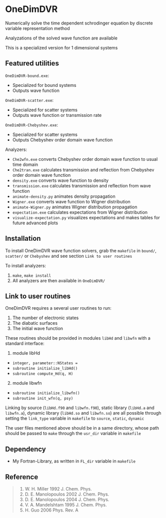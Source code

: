 # OneDimDVR
Numerically solve the time dependent schrodinger equation by discrete variable representation method

Analyzations of the solved wave function are available

This is a specialized version for 1 dimensional systems

## Featured utilities
`OneDimDVR-bound.exe`:
* Specialized for bound systems
* Outputs wave function

`OneDimDVR-scatter.exe`:
* Specialized for scatter systems
* Outputs wave function or transmission rate

`OneDimDVR-Chebyshev.exe`:
* Specialized for scatter systems
* Outputs Chebyshev order domain wave function

Analyzers:
* `Che2wfn.exe` converts Chebyshev order domain wave function to usual time domain
* `Che2tran.exe` calculates transmission and reflection from Chebyshev order domain wave function
* `density.exe` converts wave function to density
* `transmission.exe` calculates transmission and reflection from wave function
* `animate-density.py` animates density propagation
* `Wigner.exe` converts wave function to Wigner distribution
* `animate-Wigner.py` animates Wigner distribution propagation
* `expectation.exe` calculates expectations from Wigner distribution
* `visualize-expectation.py` visualizes expectations and makes tables for future advanced plots

## Installation
To install OneDimDVR wave function solvers, grab the `makefile` in `bound/`, `scatter/` or `Chebyshev` and see section `Link to user routines`

To install analyzers:
1. `make`, `make install`
2. All analyzers are then available in `OneDimDVR/`

## Link to user routines
OneDimDVR requires a several user routines to run:
1. The number of electronic states
2. The diabatic surfaces
3. The initial wave function

These routines should be provided in modules `libHd` and `libwfn` with a standard interface:
1. module libHd
* `integer, parameter::NStates =`
* `subroutine initialize_libHd()`
* `subroutine compute_Hd(q, H)`
2. module libwfn
* `subroutine initialize_libwfn()`
* `subroutine init_wfn(q, psy)`

Linking by source (`libHd.f90` and `libwfn.f90`), static library (`libHd.a` and `libwfn.a`), dynamic library (`libHd.so` and `libwfn.so`) are all possible through setting the `link_type` variable in `makefile` to `source`, `static`, `dynamic`

The user files mentioned above should be in a same directory, whose path should be passed to `make` through the `usr_dir` variable in `makefile`

## Dependency
* My Fortran-Library, as written in `FL_dir` variable in `makefile`

## Reference
> 1. W. H. Miller 1992 J. Chem. Phys.
> 2. D. E. Manolopoulos 2002 J. Chem. Phys.
> 3. D. E. Manolopoulos 2004 J. Chem. Phys.
> 4. V. A. Mandelshtam 1995 J. Chem. Phys.
> 5. H. Guo 2006 Phys. Rev. A
